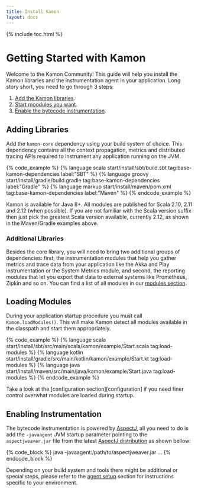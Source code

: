 ```yaml
---
title: Install Kamon
layout: docs
---
```


{% include toc.html %}

Getting Started with Kamon
==========================

Welcome to the Kamon Community! This guide will help you install the Kamon libraries and the instrumentation agent in
your application. Long story short, you need to go through 3 steps:

  1. [Add the Kamon libraries](#adding-libraries).
  2. [Start moodules you want](#starting-modules).
  2. [Enable the bytecode instrumentation](#enabling-instrumentation).


Adding Libraries
-----------------

Add the `kamon-core` dependency using your build system of choice. This dependency contains all the context propagation,
metrics and distributed tracing APIs required to instrument any application running on the JVM.

{% code_example %}
{%   language scala start/install/sbt/build.sbt tag:base-kamon-dependencies label:"SBT" %}
{%   language groovy start/install/gradle/build.gradle tag:base-kamon-dependencies label:"Gradle" %}
{%   language markup start/install/maven/pom.xml tag:base-kamon-dependencies label:"Maven" %}
{% endcode_example %}

Kamon is available for Java 8+. All modules are published for Scala 2.10, 2.11 and 2.12 (when possible). If you are not
familiar with the Scala version suffix then just pick the greatest Scala version available, currently 2.12, as shown in
the Maven/Gradle examples above.

### Additional Libraries

Besides the core library, you will need to bring two additional groups of dependencies: first, the instrumentation
modules that help you gather metrics and trace data from your application like the Akka and Play instrumentation or the
System Metrics module, and second, the reporting modules that let you export that data to external systems like
Prometheus, Zipkin and so on. You can find a list of all modules in our [modules section][modules].


Loading Modules
---------------

During your application startup procedure you must call `Kamon.loadModules()`. This will make Kamon detect all modules
available in the classpath and start them appropriately.

{% code_example %}
{%   language scala start/install/sbt/src/main/scala/kamon/example/Start.scala tag:load-modules %}
{%   language kotlin start/install/gradle/src/main/kotlin/kamon/example/Start.kt tag:load-modules %}
{%   language java start/install/maven/src/main/java/kamon/example/Start.java tag:load-modules %}
{% endcode_example %}

Take a look at the [configuration section][configuration] if you need finer control overwhat modules are loaded during
startup.


Enabling Instrumentation
------------------------

The bytecode instrumentation is powered by [AspectJ][aspectj], all you need to do is add the `-javaagent` JVM
startup parameter pointing to the `aspectjweaver.jar` file from the latest [AspectJ distribution][aspectjweaver] as shown
bellow:

{% code_block %}
java -javaagent:/path/to/aspectjweaver.jar ...
{% endcode_block %}

Depending on your build system and tools there might be additional or special steps, please refer to the [agent setup][agent]
section for instructions specific to your environment.



[modules]: ../../../reference/modules
[agent]: agent
[aspectj]: https://www.eclipse.org/aspectj/
[aspectjweaver]: https://www.eclipse.org/aspectj/downloads.php
